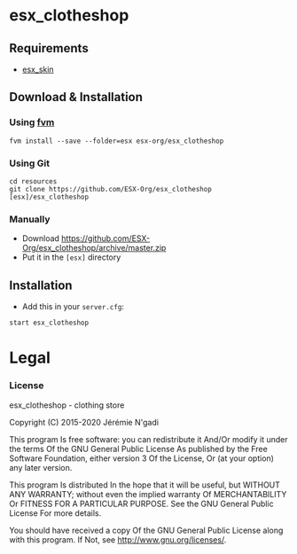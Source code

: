 # esx_clotheshop

## Requirements
- [esx_skin](https://github.com/ESX-Org/esx_skin)

## Download & Installation

### Using [fvm](https://github.com/qlaffont/fvm-installer)
```
fvm install --save --folder=esx esx-org/esx_clotheshop
```

### Using Git
```
cd resources
git clone https://github.com/ESX-Org/esx_clotheshop [esx]/esx_clotheshop
```

### Manually
- Download https://github.com/ESX-Org/esx_clotheshop/archive/master.zip
- Put it in the `[esx]` directory

## Installation
- Add this in your `server.cfg`:

```
start esx_clotheshop
```

# Legal
### License
esx_clotheshop - clothing store

Copyright (C) 2015-2020 Jérémie N'gadi

This program Is free software: you can redistribute it And/Or modify it under the terms Of the GNU General Public License As published by the Free Software Foundation, either version 3 Of the License, Or (at your option) any later version.

This program Is distributed In the hope that it will be useful, but WITHOUT ANY WARRANTY; without even the implied warranty Of MERCHANTABILITY Or FITNESS FOR A PARTICULAR PURPOSE. See the GNU General Public License For more details.

You should have received a copy Of the GNU General Public License along with this program. If Not, see http://www.gnu.org/licenses/.
